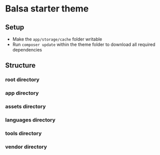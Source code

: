 # Balsa starter theme

## Setup

- Make the `app/storage/cache` folder writable
- Run `composer update` within the theme folder to download all required dependencies

## Structure

### root directory

### app directory

### assets directory

### languages directory

### tools directory

### vendor directory

